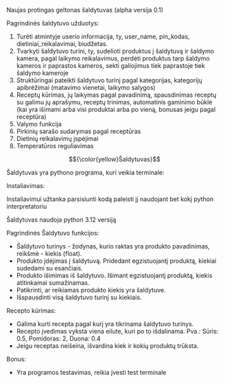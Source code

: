 Naujas protingas geltonas šaldytuvas (alpha versija 0.1)

Pagrindinės šaldytuvo užduotys:

1) Turėti atmintyje userio informacija, ty, user_name, pin_kodas, dietiniai_reikalavimai, biudžetas.
2) Tvarkyti šaldytuvo turini, ty, sudelioti produktus į šaldytuvą ir šaldymo kamera, pagal laikymo reikalavimus, perdėti produktus tarp šaldymo kameros ir paprastos kameros, sekti galiojimus tiek paprastoje tiek šaldymo kameroje
3) Struktūringai pateikti šaldytuvo turinį pagal kategorijas, kategorijų apibrėžimai (matavimo vienetai, laikymo salygos)
4) Receptų kūrimas, jų laikymas pagal pavadinimą, spausdinimas receptų su galimu jų aprašymu, receptų trinimas, automatinis gaminimo būklė (kai yra išimami arba visi produktai arba po vieną, bonusas jeigu pagal receptūra)
5) Valymo funkcija
6) Pirkinių sarašo sudarymas pagal receptūras
7) Dietinių reikalavimų įspėjimai
8) Temperatūros reguliavimas

$${\color{yellow}Šaldytuvas}$$


Šaldytuvas yra pythono programa, kuri veikia terminale:

Instaliavimas:

Instaliavimui užtanka parsisiunti kodą paleisti jį naudojant bet kokį python interpretatoriu

Šaldytuvas naudoja python 3.12 versiją

Pagrindinės Šaldytuvo funkcijos:

* Šaldytuvo turinys - žodynas, kurio raktas yra produkto pavadinimas, reikšmė - kiekis (float).
* Produkto įdėjimas į šaldytuvą. Pridedant egzistuojantį produktą, kiekiai sudedami su esančiais.
* Produkto išimimas iš šaldytuvo. Išimant egzistuojantį produktą, kiekis atitinkamai sumažinamas.
* Patikrinti, ar reikiamas produkto kiekis yra šaldytuve.
* Išspausdinti visą šaldytuvo turinį su kiekiais.

Recepto kūrimas:

* Galima kurti recepta pagal kurį yra tikrinama šaldytuvo turinys.
* Recepto įvedimas vyksta viena eilute, kuri po to išdalinama. Pva.: Sūris: 0.5, Pomidoras: 2, Duona: 0.4
* Jeigu receptas neišeina, išvardina kiek ir kokių produktų trūksta.

Bonus:

* Yra programos testavimas, reikia įvesti test terminale
